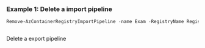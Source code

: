 ### Example 1: Delete a import pipeline
```powershell
Remove-AzContainerRegistryImportPipeline -name Exam -RegistryName RegistryExample -ResourceGroupName MyResourceGroup
```

```output
```

Delete a export pipeline

